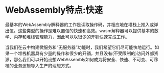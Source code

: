 # WebAssembly特点:快速

最基本的WebAssembly解释器的工作是读取操作码，并相应地在堆栈上推入或弹出值。这些类型的操作是难以置信的快速和高效。wasm解释器可以提供基本的数学、内存和堆栈管理能力，因此可以以很少的开销快速完成工作。

当我们在云中构建微服务和“无服务器”功能时，我们希望它们尽可能快地运行。如果一个堆栈机器具有少量的操作和很少的开销，并且没有(不受限制的)访问外部资源，那么我们可以开始设想WebAssembly如何成为将安全、快速、不可变、可移植的业务逻辑导入生产的理想方式。